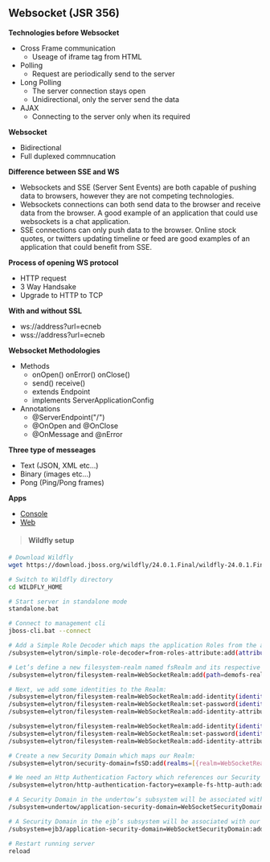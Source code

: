## Websocket (JSR 356)

**Technologies before Websocket**
- Cross Frame communication
	- Useage of iframe tag from HTML
- Polling
	- Request are periodically send to the server
- Long Polling
	- The server connection stays open
	- Unidirectional, only the server send the data
- AJAX
	- Connecting to the server only when its required

**Websocket**
- Bidirectional
- Full duplexed commnucation

**Difference between SSE and WS**
- Websockets and SSE (Server Sent Events) are both capable of pushing data to browsers, however they are not competing technologies.
- Websockets connections can both send data to the browser and receive data from the browser. A good example of an application that could use websockets is a chat application.
- SSE connections can only push data to the browser. Online stock quotes, or twitters updating timeline or feed are good examples of an application that could benefit from SSE.

**Process of opening WS protocol**
- HTTP request
- 3 Way Handsake
- Upgrade to HTTP to TCP

**With and without SSL**
- ws://address?url=ecneb
- wss://address?url=ecneb

**Websocket Methodologies**
- Methods
	- onOpen() onError() onClose()
	- send() receive()
	- extends Endpoint
	- implements ServerApplicationConfig
- Annotations
	- @ServerEndpoint("/")
	- @OnOpen and @OnClose
	- @OnMessage and @nError

**Three type of messeages**
- Text (JSON, XML etc...)
- Binary (images etc...)
- Pong (Ping/Pong frames)

**Apps**
- [Console](https://github.com/matebence/ws/tree/master)
- [Web](https://github.com/matebence/ws/tree/web-app)

> #### Wildfly setup

```bash
# Download Wildfly
wget https://download.jboss.org/wildfly/24.0.1.Final/wildfly-24.0.1.Final.zip

# Switch to Wildfly directory
cd WILDFLY_HOME

# Start server in standalone mode
standalone.bat

# Connect to management cli
jboss-cli.bat --connect

# Add a Simple Role Decoder which maps the application Roles from the attribute Roles in the File system.
/subsystem=elytron/simple-role-decoder=from-roles-attribute:add(attribute=Roles)

# Let’s define a new filesystem-realm named fsRealm and its respective path on the file system:
/subsystem=elytron/filesystem-realm=WebSocketRealm:add(path=demofs-realm-users,relative-to=jboss.server.config.dir)

# Next, we add some identities to the Realm:
/subsystem=elytron/filesystem-realm=WebSocketRealm:add-identity(identity=bence)
/subsystem=elytron/filesystem-realm=WebSocketRealm:set-password(identity=bence,clear={password="password123"})
/subsystem=elytron/filesystem-realm=WebSocketRealm:add-identity-attribute(identity=bence,name=Roles, value=["user"])

/subsystem=elytron/filesystem-realm=WebSocketRealm:add-identity(identity=ecneb)
/subsystem=elytron/filesystem-realm=WebSocketRealm:set-password(identity=ecneb,clear={password="password123"})
/subsystem=elytron/filesystem-realm=WebSocketRealm:add-identity-attribute(identity=ecneb,name=Roles, value=["admin"])

# Create a new Security Domain which maps our Realm:
/subsystem=elytron/security-domain=fsSD:add(realms=[{realm=WebSocketRealm,role-decoder=from-roles-attribute}],default-realm=WebSocketRealm,permission-mapper=default-permission-mapper)

# We need an Http Authentication Factory which references our Security Domain:
/subsystem=elytron/http-authentication-factory=example-fs-http-auth:add(http-server-mechanism-factory=global,security-domain=fsSD,mechanism-configurations=[{mechanism-name=BASIC,mechanism-realm-configurations=[{realm-name=RealmUsersRoles}]}])

# A Security Domain in the undertow’s subsystem will be associated with our Http Authentication Factory:
/subsystem=undertow/application-security-domain=WebSocketSecurityDomain:add(http-authentication-factory=example-fs-http-auth)

# A Security Domain in the ejb’s subsystem will be associated with our WebSocketSecurityDomain:
/subsystem=ejb3/application-security-domain=WebSocketSecurityDomain:add(security-domain=fsSD) 

# Restart running server
reload
```